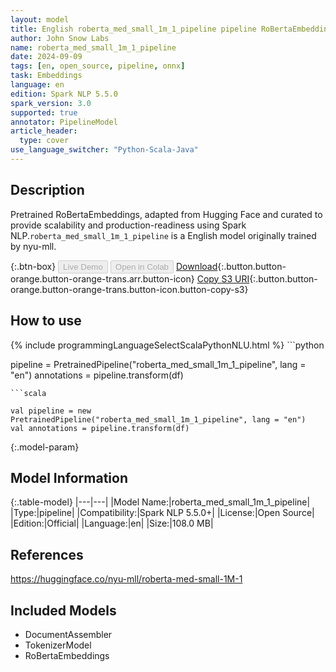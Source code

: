 ```yaml
---
layout: model
title: English roberta_med_small_1m_1_pipeline pipeline RoBertaEmbeddings from nyu-mll
author: John Snow Labs
name: roberta_med_small_1m_1_pipeline
date: 2024-09-09
tags: [en, open_source, pipeline, onnx]
task: Embeddings
language: en
edition: Spark NLP 5.5.0
spark_version: 3.0
supported: true
annotator: PipelineModel
article_header:
  type: cover
use_language_switcher: "Python-Scala-Java"
---
```


## Description

Pretrained RoBertaEmbeddings, adapted from Hugging Face and curated to provide scalability and production-readiness using Spark NLP.`roberta_med_small_1m_1_pipeline` is a English model originally trained by nyu-mll.

{:.btn-box}
<button class="button button-orange" disabled>Live Demo</button>
<button class="button button-orange" disabled>Open in Colab</button>
[Download](https://s3.amazonaws.com/auxdata.johnsnowlabs.com/public/models/roberta_med_small_1m_1_pipeline_en_5.5.0_3.0_1725925213048.zip){:.button.button-orange.button-orange-trans.arr.button-icon}
[Copy S3 URI](s3://auxdata.johnsnowlabs.com/public/models/roberta_med_small_1m_1_pipeline_en_5.5.0_3.0_1725925213048.zip){:.button.button-orange.button-orange-trans.button-icon.button-copy-s3}

## How to use



<div class="tabs-box" markdown="1">
{% include programmingLanguageSelectScalaPythonNLU.html %}
```python

pipeline = PretrainedPipeline("roberta_med_small_1m_1_pipeline", lang = "en")
annotations =  pipeline.transform(df)   

```
```scala

val pipeline = new PretrainedPipeline("roberta_med_small_1m_1_pipeline", lang = "en")
val annotations = pipeline.transform(df)

```
</div>

{:.model-param}
## Model Information

{:.table-model}
|---|---|
|Model Name:|roberta_med_small_1m_1_pipeline|
|Type:|pipeline|
|Compatibility:|Spark NLP 5.5.0+|
|License:|Open Source|
|Edition:|Official|
|Language:|en|
|Size:|108.0 MB|

## References

https://huggingface.co/nyu-mll/roberta-med-small-1M-1

## Included Models

- DocumentAssembler
- TokenizerModel
- RoBertaEmbeddings